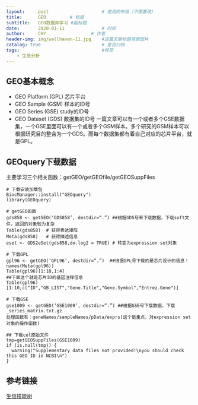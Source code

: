 ```yaml
---
layout:     post   				    # 使用的布局（不需要改）
title:      GEO			# 标题 
subtitle:   GEO数据库学习 #副标题
date:       2020-01-11 				# 时间
author:     CHY					# 作者
header-img: img/wallhaven-11.jpg 	#这篇文章标题背景图片
catalog: true 						# 是否归档
tags:								#标签
    - 生信分析
---
```


## GEO基本概念
* GEO Platform (GPL) 芯片平台
* GEO Sample (GSM) 样本的ID号
* GEO Series (GSE) study的ID号
* GEO Dataset (GDS) 数据集的ID号
一篇文章可以有一个或者多个GSE数据集，一个GSE里面可以有一个或者多个GSM样本。多个研究的GSM样本可以根据研究目的整合为一个GDS。而每个数据集都有着自己对应的芯片平台，就是GPL。

## GEOquery下载数据
主要学习三个相关函数：getGEO/getGEOfile/getGEOSuppFiles
```
# 下载安装加载包
BiocManager::install("GEOquery")
library(GEOquery)

# getGEO函数
gds858 <- getGEO(‘GDS858’, destdir=“.”) ##根据GDS号来下载数据，下载soft文件，返回的对象较为复杂
Table(gds858)  # 获得表达矩阵
Meta(gds858)   # 获得描述信息
eset <- GDS2eSet(gds858,do.log2 = TRUE) # 转变为expression set对象

# 下载GPL
gpl96 <- getGEO(‘GPL96’, destdir=“.”)  ##根据GPL号下载的是芯片设计的信息！
names(Meta(gpl96))
Table(gpl96)[1:10,1:4]
##下面这个就是芯片ID的基因注释信息
Table(gpl96)[1:10,c("ID","GB_LIST","Gene.Title","Gene.Symbol","Entrez.Gene")]

# 下载GSE
gse1009 <- getGEO(‘GSE1009’, destdir=“.”) ##根据GSE号下载数据，下载_series_matrix.txt.gz
处理函数有：geneNames/sampleNames/pData/exprs(这个是重点，对expression set 对象的操作函数)

## 下载cel原始文件
tmp=getGEOSuppFiles(GSE1009)
if (is.null(tmp)) {
  warning("Supplementary data files not provided!\nyou should check this GEO ID in NCBI\n")
}
```


## 参考链接
[生信技能树](https://mp.weixin.qq.com/s/4tKmmxXrGoTfH3-sYLnRcg)
